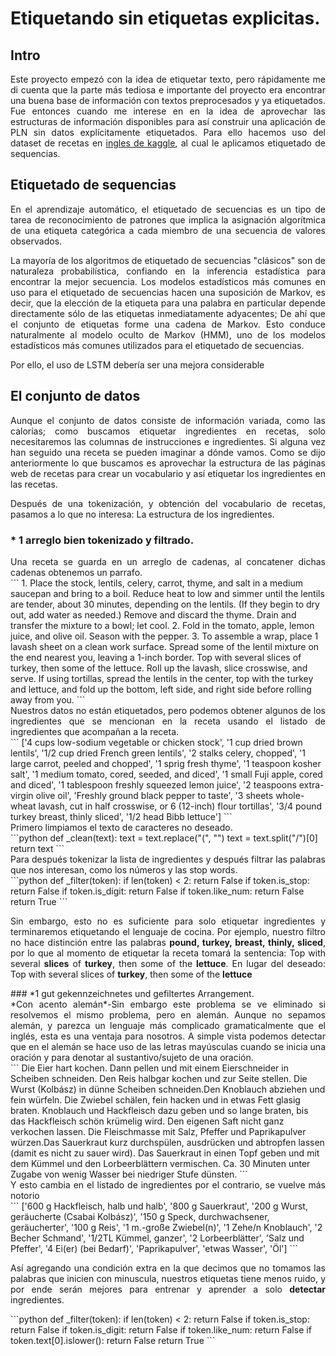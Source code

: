 # Etiquetando sin etiquetas explicitas.

## Intro
<div style="text-align: justify">
Este proyecto empezó con la idea de etiquetar texto, pero rápidamente me di cuenta que la parte más tediosa e importante del proyecto era encontrar una buena base de información con textos preprocesados y ya etiquetados. Fue entonces cuando me interese en en la idea de aprovechar las estructuras de información disponibles para así construir una aplicación de PLN sin datos explícitamente etiquetados. Para ello hacemos uso del dataset de recetas en <a href="https://www.kaggle.com/hugodarwood/epirecipes">ingles de kaggle</a>, al cual le aplicamos etiquetado de sequencias.
</div>

## Etiquetado de sequencias
<div style="text-align: justify">
En el aprendizaje automático, el etiquetado de secuencias es un tipo de tarea de reconocimiento de patrones que implica la asignación algorítmica de una etiqueta categórica a cada miembro de una secuencia de valores observados.

La mayoría de los algoritmos de etiquetado de secuencias "clásicos" son de naturaleza probabilística, confiando en la inferencia estadística para encontrar la mejor secuencia. Los modelos estadísticos más comunes en uso para el etiquetado de secuencias hacen una suposición de Markov, es decir, que la elección de la etiqueta para una palabra en particular depende directamente sólo de las etiquetas inmediatamente adyacentes; De ahí que el conjunto de etiquetas forme una cadena de Markov. Esto conduce naturalmente al modelo oculto de Markov (HMM), uno de los modelos estadísticos más comunes utilizados para el etiquetado de secuencias.

Por ello, el uso de LSTM debería ser una mejora considerable
</div>

## El conjunto de datos
<div style="text-align: justify">
Aunque el conjunto de datos consiste de información variada, como las calorías; como buscamos etiquetar ingredientes en recetas, solo necesitaremos las columnas de instrucciones e ingredientes. Si alguna vez han seguido una receta se pueden imaginar a dónde vamos. Como se dijo anteriormente lo que buscamos es aprovechar la estructura de las páginas web de recetas para crear un vocabulario y así etiquetar los ingredientes en las recetas.
 
Después de una tokenización, y obtención del vocabulario de recetas, pasamos a lo que no interesa: La estructura de los ingredientes.
</div>

### * 1 arreglo bien tokenizado y filtrado.
<div style="text-align: justify">
Una receta se guarda en un arreglo de cadenas, al concatener dichas cadenas obtenemos un parrafo. 
</div>
```
1. Place the stock, lentils, celery, carrot, thyme, and salt in a medium saucepan and bring to a boil. Reduce heat to low and simmer until the lentils are tender, about 30 minutes, depending on the lentils. (If they begin to dry out, add water as needed.) Remove and discard the thyme. Drain and transfer the mixture to a bowl; let cool. 2. Fold in the tomato, apple, lemon juice, and olive oil. Season with the pepper. 3. To assemble a wrap, place 1 lavash sheet on a clean work surface. Spread some of the lentil mixture on the end nearest you, leaving a 1-inch border. Top with several slices of turkey, then some of the lettuce. Roll up the lavash, slice crosswise, and serve. If using tortillas, spread the lentils in the center, top with the turkey and lettuce, and fold up the bottom, left side, and right side before rolling away from you.
```
<div style="text-align: justify">
Nuestros datos no están etiquetados, pero podemos obtener algunos de los ingredientes que se mencionan en la receta usando el listado de ingredientes que acompañan a la receta.
</div>
```
['4 cups low-sodium vegetable or chicken stock',
 '1 cup dried brown lentils',
 '1/2 cup dried French green lentils',
 '2 stalks celery, chopped',
 '1 large carrot, peeled and chopped',
 '1 sprig fresh thyme',
 '1 teaspoon kosher salt',
 '1 medium tomato, cored, seeded, and diced',
 '1 small Fuji apple, cored and diced',
 '1 tablespoon freshly squeezed lemon juice',
 '2 teaspoons extra-virgin olive oil',
 'Freshly ground black pepper to taste',
 '3 sheets whole-wheat lavash, cut in half crosswise, or 6 (12-inch) flour tortillas',
 '3/4 pound turkey breast, thinly sliced',
 '1/2 head Bibb lettuce']
```
<div style="text-align: justify">
Primero limpiamos el texto de caracteres no deseado.
</div>
```python
def _clean(text):
    text = text.replace("(", "")
    text = text.split("/")[0]
    return text
```
<div style="text-align: justify">
Para después tokenizar la lista de ingredientes y después filtrar las palabras que nos interesan, como los números y las stop words.
</div>
```python
def _filter(token):
    if len(token) < 2:
        return False
    if token.is_stop:
        return False
    if token.is_digit:
        return False
    if token.like_num:
        return False
    return True
```
<div style="text-align: justify">
 
Sin embargo, esto no es suficiente para solo etiquetar ingredientes y terminaremos etiquetando el lenguaje de cocina. Por ejemplo, nuestro filtro no hace distinción entre las palabras **pound, turkey, breast, thinly, sliced**, por lo que al momento de etiquetar la receta tomará la sentencia: Top with several **slices** of **turkey**, then some of the **lettuce**. En lugar del deseado: Top with several slices of **turkey**, then some of the **lettuce**

</div>
### *1 gut gekennzeichnetes und gefiltertes Arrangement.
<div style="text-align: justify">
*Con acento alemán*-Sin embargo este problema se ve eliminado si resolvemos el mismo problema, pero en alemán. Aunque no sepamos alemán, y parezca un lenguaje más complicado gramaticalmente que el inglés, esta es una ventaja para nosotros. A simple vista podemos detectar que en el alemán se hace uso de las letras mayúsculas cuando se inicia una oración y para denotar al sustantivo/sujeto de una oración.
</div>
```
Die Eier hart kochen. Dann pellen und mit einem Eierschneider in Scheiben schneiden. Den Reis halbgar kochen und zur Seite stellen. Die Wurst (Kolbász) in dünne Scheiben schneiden.Den Knoblauch abziehen und fein würfeln. Die Zwiebel schälen, fein hacken und in etwas Fett glasig braten. Knoblauch und Hackfleisch dazu geben und so lange braten, bis das Hackfleisch schön krümelig wird. Den eigenen Saft nicht ganz verkochen lassen. Die Fleischmasse mit Salz, Pfeffer und Paprikapulver würzen.Das Sauerkraut kurz durchspülen, ausdrücken und abtropfen lassen (damit es nicht zu sauer wird). Das Sauerkraut in einen Topf geben und mit dem Kümmel und den Lorbeerblättern vermischen. Ca. 30 Minuten unter Zugabe von wenig Wasser bei niedriger Stufe dünsten.
```
<div style="text-align: justify">
Y esto cambia en el listado de ingredientes por el contrario, se vuelve más notorio
</div>
```
['600 g Hackfleisch, halb und halb',
 '800 g Sauerkraut',
 '200 g Wurst, geräucherte (Csabai Kolbász)',
 '150 g Speck, durchwachsener, geräucherter',
 '100 g Reis',
 '1 m.-große Zwiebel(n)',
 '1 Zehe/n Knoblauch',
 '2 Becher Schmand',
 '1/2TL Kümmel, ganzer',
 '2 Lorbeerblätter',
 'Salz und Pfeffer',
 '4 Ei(er) (bei Bedarf)',
 'Paprikapulver',
 'etwas Wasser',
 'Öl']
```
<div style="text-align: justify">
 
Así agregando una condición extra en la que decimos que no tomamos las palabras que inicien con minuscula, nuestros etiquetas tiene menos ruido, y por ende serán mejores para entrenar y aprender a solo **detectar** ingredientes.
 
</div>
```python
def _filter(token):
    if len(token) < 2:
        return False
    if token.is_stop:
        return False
    if token.is_digit:
        return False
    if token.like_num:
        return False
    if token.text[0].islower():
        return False
    return True
```
